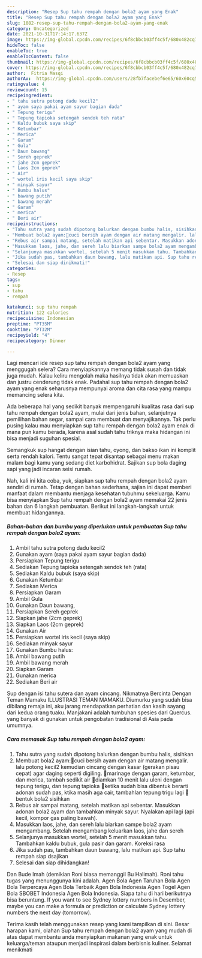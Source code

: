 ```yaml
---
description: "Resep Sup tahu rempah dengan bola2 ayam yang Enak"
title: "Resep Sup tahu rempah dengan bola2 ayam yang Enak"
slug: 1082-resep-sup-tahu-rempah-dengan-bola2-ayam-yang-enak
category: Uncategorized
date: 2021-10-31T17:14:17.637Z
image: https://img-global.cpcdn.com/recipes/6f8cbbcb03ff4c5f/680x482cq70/sup-tahu-rempah-dengan-bola2-ayam-foto-resep-utama.jpg
hideToc: false
enableToc: true
enableTocContent: false
thumbnail: https://img-global.cpcdn.com/recipes/6f8cbbcb03ff4c5f/680x482cq70/sup-tahu-rempah-dengan-bola2-ayam-foto-resep-utama.jpg
cover: https://img-global.cpcdn.com/recipes/6f8cbbcb03ff4c5f/680x482cq70/sup-tahu-rempah-dengan-bola2-ayam-foto-resep-utama.jpg
author:  Fitria Masqi
authorAv:  https://img-global.cpcdn.com/users/28fb7facebef6e65/60x60cq50/avatar.jpg
ratingvalue: 4
reviewcount: 15
recipeingredient:
- " tahu sutra potong dadu kecil2"
- " ayam saya pakai ayam sayur bagian dada"
- " Tepung terigu"
- " Tepung tapioka setengah sendok teh rata"
- " Kaldu bubuk saya skip"
- " Ketumbar"
- " Merica"
- " Garam"
- " Gula"
- " Daun bawang"
- " Sereh geprek"
- " jahe 2cm geprek"
- " Laos 2cm geprek"
- " Air"
- " wortel iris kecil saya skip"
- " minyak sayur"
- " Bumbu halus"
- " bawang putih"
- " bawang merah"
- " Garam"
- " merica"
- " Beri air"
recipeinstructions:
- "Tahu sutra yang sudah dipotong balurkan dengan bumbu halis, sisihkan"
- "Membuat bola2 ayam:🍓cuci bersih ayam dengan air matang mengalir. lalu potong kecil2 kemudian cincang dengan kasar (gerakan pisau cepat) agar daging seperti digiling. 🍓marinage dengan garam, ketumbar, dan merica, tambah sedikit air 🍓diamkan 10 menit lalu uleni dengan tepung terigu, dan tepung tapioka 🍓ketika sudah bisa dibentuk berarti adonan sudah pas, ktika masih aga cair, tambahlan tepung trigu lagi 🍓bentuk bola2 sisihkan"
- "Rebus air sampai matang, setelah matikan api sebentar. Masukkan adonan bola2 ayam dan tambahkan minyak sayur. Nyalakan api lagi (api kecil, kompor gas paling bawah)."
- "Masukkan laos, jahe, dan sereh lalu biarkan sampe bola2 ayam mengambang. Setelah mengambang keluarkan laos, jahe dan sereh"
- "Selanjunya masukkan wortel, setelah 5 menit masukkan tahu. Tambahkan kaldu bubuk, gula pasir dan garam. Koreksi rasa"
- "Jika sudah pas, tambahkan daun bawang, lalu matikan api. Sup tahu rempah siap dsajikan"
- "Selesai dan siap dinikmati!"
categories:
- Resep
tags:
- sup
- tahu
- rempah

katakunci: sup tahu rempah 
nutrition: 122 calories
recipecuisine: Indonesian
preptime: "PT35M"
cooktime: "PT32M"
recipeyield: "4"
recipecategory: Dinner

---
```



Lagi mencari ide resep sup tahu rempah dengan bola2 ayam yang menggugah selera? Cara menyiapkannya memang tidak susah dan tidak juga mudah. Kalau keliru mengolah maka hasilnya tidak akan memuaskan dan justru cenderung tidak enak. Padahal sup tahu rempah dengan bola2 ayam yang enak seharusnya mempunyai aroma dan cita rasa yang mampu memancing selera kita.


Ada beberapa hal yang sedikit banyak mempengaruhi kualitas rasa dari sup tahu rempah dengan bola2 ayam, mulai dari jenis bahan, selanjutnya pemilihan bahan segar, sampai cara membuat dan menyajikannya. Tak perlu pusing kalau mau menyiapkan sup tahu rempah dengan bola2 ayam enak di mana pun kamu berada, karena asal sudah tahu triknya maka hidangan ini bisa menjadi suguhan spesial.

Semangkuk sup hangat dengan isian tahu, oyong, dan bakso ikan ini komplit serta rendah kalori. Tentu sangat tepat disantap sebagai menu makan malam bagi kamu yang sedang diet karbohidrat. Sajikan sup bola daging sapi yang jadi incaran seisi rumah.


Nah, kali ini kita coba, yuk, siapkan sup tahu rempah dengan bola2 ayam sendiri di rumah. Tetap dengan bahan sederhana, sajian ini dapat memberi manfaat dalam membantu menjaga kesehatan tubuhmu sekeluarga. Kamu bisa menyiapkan Sup tahu rempah dengan bola2 ayam memakai 22 jenis bahan dan 6 langkah pembuatan. Berikut ini langkah-langkah untuk membuat hidangannya.

<!--inarticleads1-->

##### Bahan-bahan dan bumbu yang diperlukan untuk pembuatan Sup tahu rempah dengan bola2 ayam:

1. Ambil  tahu sutra potong dadu kecil2
1. Gunakan  ayam (saya pakai ayam sayur bagian dada)
1. Persiapkan  Tepung terigu
1. Sediakan  Tepung tapioka setengah sendok teh (rata)
1. Sediakan  Kaldu bubuk (saya skip)
1. Gunakan  Ketumbar
1. Sediakan  Merica
1. Persiapkan  Garam
1. Ambil  Gula
1. Gunakan  Daun bawang,
1. Persiapkan  Sereh geprek
1. Siapkan  jahe (2cm geprek)
1. Siapkan  Laos (2cm geprek)
1. Gunakan  Air
1. Persiapkan  wortel iris kecil (saya skip)
1. Sediakan  minyak sayur
1. Gunakan  Bumbu halus:
1. Ambil  bawang putih
1. Ambil  bawang merah
1. Siapkan  Garam
1. Gunakan  merica
1. Sediakan  Beri air


Sup dengan isi tahu sutera dan ayam cincang. Nikmatnya Bercinta Dengan Teman Mamaku ILLUSTRASI TEMAN MAMAKU. Diumurku yang sudah bisa dibilang remaja ini, aku jarang mendapatkan perhatian dan kasih sayang dari kedua orang tuaku. Manjakani adalah tumbuhan spesies dari Quercus. yang banyak di gunakan untuk pengobatan tradisional di Asia pada umumnya. 

<!--inarticleads2-->

##### Cara memasak Sup tahu rempah dengan bola2 ayam:

1. Tahu sutra yang sudah dipotong balurkan dengan bumbu halis, sisihkan
1. Membuat bola2 ayam:🍓cuci bersih ayam dengan air matang mengalir. lalu potong kecil2 kemudian cincang dengan kasar (gerakan pisau cepat) agar daging seperti digiling. 🍓marinage dengan garam, ketumbar, dan merica, tambah sedikit air 🍓diamkan 10 menit lalu uleni dengan tepung terigu, dan tepung tapioka 🍓ketika sudah bisa dibentuk berarti adonan sudah pas, ktika masih aga cair, tambahlan tepung trigu lagi 🍓bentuk bola2 sisihkan
1. Rebus air sampai matang, setelah matikan api sebentar. Masukkan adonan bola2 ayam dan tambahkan minyak sayur. Nyalakan api lagi (api kecil, kompor gas paling bawah).
1. Masukkan laos, jahe, dan sereh lalu biarkan sampe bola2 ayam mengambang. Setelah mengambang keluarkan laos, jahe dan sereh
1. Selanjunya masukkan wortel, setelah 5 menit masukkan tahu. Tambahkan kaldu bubuk, gula pasir dan garam. Koreksi rasa
1. Jika sudah pas, tambahkan daun bawang, lalu matikan api. Sup tahu rempah siap dsajikan
1. Selesai dan siap dihidangkan!

Dan Bude Imah (demikian Roni biasa memanggil Bu Halimah). Roni tahu tugas yang menunggunya kini adalah. Agen Bola Agen Taruhan Bola Agen Bola Terpercaya Agen Bola Terbaik Agen Bola Indonesia Agen Togel Agen Bola SBOBET Indonesia Agen Bola Indonesia. Siapa tahu di hari berikutnya bisa beruntung. If you want to see Sydney lottery numbers in Desember, maybe you can make a formula or prediction or calculate Sydney lottery numbers the next day (tomorrow). 

Terima kasih telah menggunakan resep yang kami tampilkan di sini. Besar harapan kami, olahan Sup tahu rempah dengan bola2 ayam yang mudah di atas dapat membantu anda menyiapkan makanan yang enak untuk keluarga/teman ataupun menjadi inspirasi dalam berbisnis kuliner. Selamat menikmati
